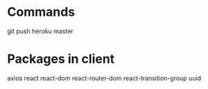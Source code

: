 # Commands
git push heroku master

# Packages in client
axios
react
react-dom
react-router-dom
react-transition-group
uuid
